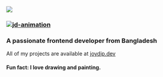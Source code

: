 <h3><img src = "https://komarev.com/ghpvc/?username=joydip-paul&style=flat-square" /></h3>
<h3><a href="https://ibb.co/0G2XJgF"><img src="https://i.ibb.co/FD3W7S0/jd-animation.gif" alt="jd-animation" border="0"></a></h3>
<h3>A passionate frontend developer from Bangladesh</h3>
<span>All of my projects are available at </span><a href = "http://joydipjd.netlify.app/">joydip.dev</a>
<h4>Fun fact: I love drawing and painting.</h4>

